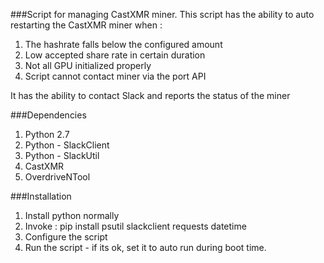 ###Script for managing CastXMR miner.
This script has the ability to auto restarting the CastXMR miner when :
1. The hashrate falls below the configured amount
2. Low accepted share rate in certain duration
3. Not all GPU initialized properly
4. Script cannot contact miner via the port API

It has the ability to contact Slack and reports the status of the miner

###Dependencies
1. Python 2.7
2. Python - SlackClient
3. Python - SlackUtil
4. CastXMR
5. OverdriveNTool

###Installation
1. Install python normally
2. Invoke :
    pip install psutil slackclient requests datetime
3. Configure the script
4. Run the script - if its ok, set it to auto run during boot time.
